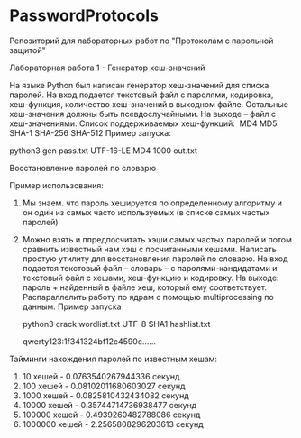 # PasswordProtocols
Репозиторий для лабораторных работ по "Протоколам с парольной защитой"

Лабораторная работа 1 - Генератор хеш-значений

На языке Python был написан генератор хеш-значений для списка паролей.
На вход подается текстовый файл с паролями, кодировка, хеш-функция, количество хеш-значений в выходном файле. Остальные хеш-значения должны быть псевдослучайными.
На выходе – файл с хеш-значениями.
Список поддерживаемых хеш-функций: 
  MD4
	MD5
	SHA-1
	SHA-256
	SHA-512
Пример запуска:

python3 gen pass.txt UTF-16-LE MD4 1000 out.txt

Восстановление паролей по словарю

Пример использования:
1. Мы знаем. что пароль хешируется по определенному алгоритму и он один из самых часто используемых (в списке самых частых паролей)
2. Можно взять и ппредпосчитать хэши самых частых паролей и потом сравнить известный нам хэш с посчитанными хешами.
Написать простую утилиту для восстановления паролей по словарю. На вход подается текстовый файл – словарь – с паролями-кандидатами и текстовый файл с хешами, хеш-функцию и кодировку. На выходе: пароль + найденный в файле хеш, который ему соответствует. Распараллелить работу по ядрам с помощью multiprocessing по данным.
Пример запуска

	python3 crack wordlist.txt UTF-8 SHA1 hashlist.txt

	qwerty123:1f341324bf12c4590c……

Тайминги нахождения паролей по известным хешам:
1. 10 хешей - 0.0763540267944336 секунд
2. 100 хешей - 0.08102011680603027 секунд
3. 1000 хешей - 0.0825810432434082 секунд
4. 10000 хешей - 0.35744714736938477 секунд
5. 100000 хешей - 0.4939260482788086 секунд
6. 1000000 хешей - 2.2565808296203613 секунд

